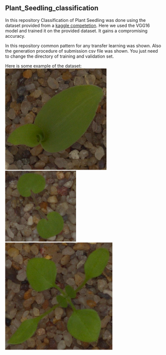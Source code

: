 ## Plant_Seedling_classification
In this repository Classification of Plant Seedling was done using the dataset provided from a [kaggle competetion](https://www.kaggle.com/c/plant-seedlings-classification). Here we used the VGG16 model and trained it on the provided dataset. It gains a compromising accuracy. 

In this repository common pattern for any transfer learning was shown. Also the generation procedure of submission csv file was shown.
You just need to change the directory of training and validation set. 

Here is some example of the dataset:
![example1](https://github.com/Mushahid2521/Plant_Seedling_classification/blob/master/example1.png) 
![example2](https://github.com/Mushahid2521/Plant_Seedling_classification/blob/master/example2.png) 
![example3](https://github.com/Mushahid2521/Plant_Seedling_classification/blob/master/example3.png)
